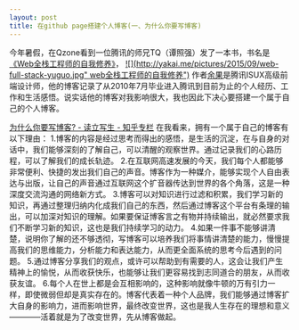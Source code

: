 ```yaml
---
layout: post
title: 在github page搭建个人博客(一、为什么你要写博客)
---
```

今年暑假，在Qzone看到一位腾讯的师兄TQ（谭照强）发了一本书，书名是
[《Web全栈工程师的自我修养》](http://yuguo.us/weblog/full-stack-engineer/)，
[![](http://yakai.me/pictures/2015/09/web-full-stack-yuguo.jpg" web全栈工程师的自我修养")](http://yakai.me/pictures/2015/09/web-full-stack-yuguo.jpg)
作者[余果](http://yuguo.us/)是腾讯ISUX高级前端设计师，他的博客记录了从2010年7月毕业进入腾讯到目前为止的个人经历、工作和生活感悟。说实话他的博客对我影响很大，我也因此下决心要搭建一个属于自己的个人博客。

[为什么你要写博客? - 读立写生 - 知乎专栏](http://zhuanlan.zhihu.com/cnfeat/19743861)
在我看来，拥有一个属于自己的博客有以下理由：
1.博客的内容是经过思考而得出的感悟，是生活的沉淀，在与自身的对话中，我们能够深刻的了解自己，可以清醒的观察世界。通过记录我们的心路历程，可以了解我们的成长轨迹。
2.在互联网高速发展的今天，我们每个人都能够非常便利、快捷的发出我们自己的声音。博客作为一种媒介，能够实现个人自由表达与出版，让自己的声音通过互联网这个扩音器传达到世界的各个角落，这是一种深度交流沟通的网络新方式。
3.博客可以对知识进行过滤和积累，我们学习新的知识，再通过整理归纳内化成我们自己的东西，然后通过博客这个平台有条理的输出，可以加深对知识的理解。如果要保证博客言之有物并持续输出，就必然要求我们不断学习新的知识，这也是我们持续学习的动力。
4.如果一件事不能够讲清楚，说明你了解的还不够透彻，写博客可以培养我们将事情讲清楚的能力，慢慢提高我们的思维能力，分析能力和表达能力，从而更全面系统的思考今后遇到的问题。
5.通过博客分享我们的观点，或许可以帮助到有需要的人，这会让我们产生精神上的愉悦，从而收获快乐，也能够让我们更容易找到志同道合的朋友，从而收获友谊。
6.每个人在世上都是会互相影响的，这种影响就像牛顿的万有引力一样，即使微弱但却是真实存在的。博客代表着一种个人品牌，我们能够通过博客扩大自身的影响力，进而影响世界，最终改变世界，这也是我人生存在的理想和意义————活着就是为了改变世界，先从博客做起。
